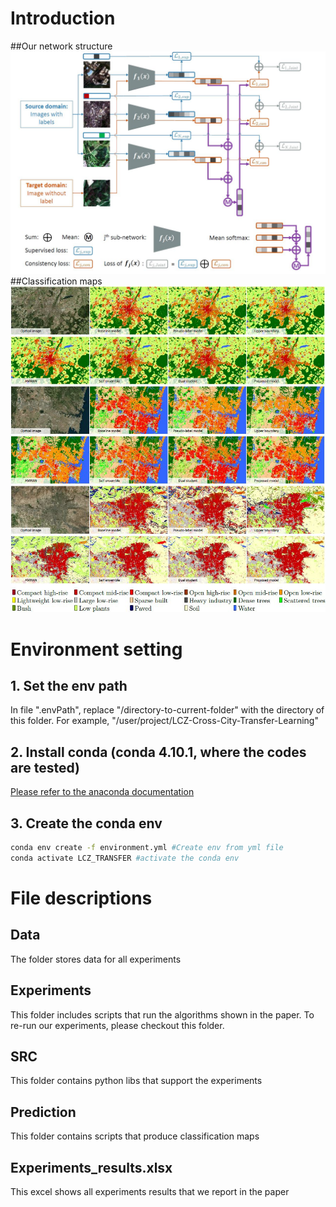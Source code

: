 # Introduction
##Our network structure
![network](https://github.com/Jingliang-Hu/LCZ-Cross-City-Transfer-Learning/blob/master/src/figure1.JPG)
##Classification maps
![Classification](https://github.com/Jingliang-Hu/LCZ-Cross-City-Transfer-Learning/blob/master/src/figure5.JPG)

# Environment setting
## 1. Set the env path
In file ".envPath", replace "/directory-to-current-folder" with the directory of this folder. For example, "/user/project/LCZ-Cross-City-Transfer-Learning"

## 2. Install conda (conda 4.10.1, where the codes are tested)
[Please refer to the anaconda documentation](https://docs.anaconda.com/anaconda/install/)

## 3. Create the conda env
```bash
conda env create -f environment.yml #Create env from yml file
conda activate LCZ_TRANSFER #activate the conda env
```
# File descriptions
## Data
The folder stores data for all experiments
## Experiments
This folder includes scripts that run the algorithms shown in the paper. To re-run our experiments, please checkout this folder.
## SRC
This folder contains python libs that support the experiments
## Prediction
This folder contains scripts that produce classification maps
## Experiments_results.xlsx
This excel shows all experiments results that we report in the paper







